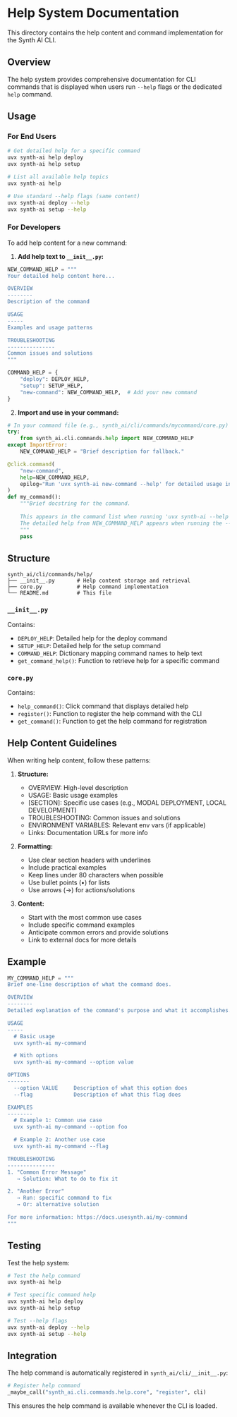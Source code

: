 # Help System Documentation

This directory contains the help content and command implementation for the Synth AI CLI.

## Overview

The help system provides comprehensive documentation for CLI commands that is displayed when users run `--help` flags or the dedicated `help` command.

## Usage

### For End Users

```bash
# Get detailed help for a specific command
uvx synth-ai help deploy
uvx synth-ai help setup

# List all available help topics
uvx synth-ai help

# Use standard --help flags (same content)
uvx synth-ai deploy --help
uvx synth-ai setup --help
```

### For Developers

To add help content for a new command:

1. **Add help text to `__init__.py`:**

```python
NEW_COMMAND_HELP = """
Your detailed help content here...

OVERVIEW
--------
Description of the command

USAGE
-----
Examples and usage patterns

TROUBLESHOOTING
---------------
Common issues and solutions
"""

COMMAND_HELP = {
    "deploy": DEPLOY_HELP,
    "setup": SETUP_HELP,
    "new-command": NEW_COMMAND_HELP,  # Add your new command
}
```

2. **Import and use in your command:**

```python
# In your command file (e.g., synth_ai/cli/commands/mycommand/core.py)
try:
    from synth_ai.cli.commands.help import NEW_COMMAND_HELP
except ImportError:
    NEW_COMMAND_HELP = "Brief description for fallback."

@click.command(
    "new-command",
    help=NEW_COMMAND_HELP,
    epilog="Run 'uvx synth-ai new-command --help' for detailed usage information.",
)
def my_command():
    """Brief docstring for the command.
    
    This appears in the command list when running 'uvx synth-ai --help'.
    The detailed help from NEW_COMMAND_HELP appears when running the --help flag.
    """
    pass
```

## Structure

```
synth_ai/cli/commands/help/
├── __init__.py       # Help content storage and retrieval
├── core.py           # Help command implementation
└── README.md         # This file
```

### `__init__.py`

Contains:
- `DEPLOY_HELP`: Detailed help for the deploy command
- `SETUP_HELP`: Detailed help for the setup command
- `COMMAND_HELP`: Dictionary mapping command names to help text
- `get_command_help()`: Function to retrieve help for a specific command

### `core.py`

Contains:
- `help_command()`: Click command that displays detailed help
- `register()`: Function to register the help command with the CLI
- `get_command()`: Function to get the help command for registration

## Help Content Guidelines

When writing help content, follow these patterns:

1. **Structure:**
   - OVERVIEW: High-level description
   - USAGE: Basic usage examples
   - [SECTION]: Specific use cases (e.g., MODAL DEPLOYMENT, LOCAL DEVELOPMENT)
   - TROUBLESHOOTING: Common issues and solutions
   - ENVIRONMENT VARIABLES: Relevant env vars (if applicable)
   - Links: Documentation URLs for more info

2. **Formatting:**
   - Use clear section headers with underlines
   - Include practical examples
   - Keep lines under 80 characters when possible
   - Use bullet points (•) for lists
   - Use arrows (→) for actions/solutions

3. **Content:**
   - Start with the most common use cases
   - Include specific command examples
   - Anticipate common errors and provide solutions
   - Link to external docs for more details

## Example

```python
MY_COMMAND_HELP = """
Brief one-line description of what the command does.

OVERVIEW
--------
Detailed explanation of the command's purpose and what it accomplishes.

USAGE
-----
  # Basic usage
  uvx synth-ai my-command

  # With options
  uvx synth-ai my-command --option value

OPTIONS
-------
  --option VALUE     Description of what this option does
  --flag             Description of what this flag does

EXAMPLES
--------
  # Example 1: Common use case
  uvx synth-ai my-command --option foo

  # Example 2: Another use case
  uvx synth-ai my-command --flag

TROUBLESHOOTING
---------------
1. "Common Error Message"
   → Solution: What to do to fix it

2. "Another Error"
   → Run: specific command to fix
   → Or: alternative solution

For more information: https://docs.usesynth.ai/my-command
"""
```

## Testing

Test the help system:

```bash
# Test the help command
uvx synth-ai help

# Test specific command help
uvx synth-ai help deploy
uvx synth-ai help setup

# Test --help flags
uvx synth-ai deploy --help
uvx synth-ai setup --help
```

## Integration

The help command is automatically registered in `synth_ai/cli/__init__.py`:

```python
# Register help command
_maybe_call("synth_ai.cli.commands.help.core", "register", cli)
```

This ensures the help command is available whenever the CLI is loaded.

